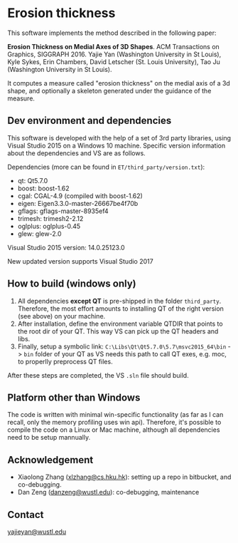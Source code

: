 Erosion thickness
=================

This software implements the method described in the following paper:

**Erosion Thickness on Medial Axes of 3D Shapes**.
ACM Transactions on Graphics, SIGGRAPH 2016. 
Yajie Yan (Washington University in St Louis), Kyle Sykes, Erin Chambers, David Letscher (St. Louis University), Tao Ju (Washington University in St Louis).

It computes a measure called "erosion thickness" on the medial axis of a 3d shape, and optionally a skeleton generated under the guidance of the measure.

Dev environment and dependencies
------------------------------------
This software is developed with the help of a set of 3rd party libraries, using Visual Studio 2015 on a Windows 10 machine. Specific version information about the dependencies and VS are as follows.

Dependencies (more can be found in `ET/third_party/version.txt`):
- qt: Qt5.7.0
- boost: boost-1.62
- cgal: CGAL-4.9 (compiled with boost-1.62)
- eigen: Eigen3.3.0-master-26667be4f70b
- gflags: gflags-master-8935ef4
- trimesh: trimesh2-2.12
- oglplus: oglplus-0.45
- glew: glew-2.0

Visual Studio 2015 version: 14.0.25123.0

New updated version supports Visual Studio 2017  

How to build (windows only)
---------------------------
1. All dependencies **except QT** is pre-shipped in the folder `third_party`. Therefore, the most effort amounts to installing QT of the right version (see above) on your machine. 
2. After installation, define the environment variable QTDIR that points to the root dir of your QT. This way VS can pick up the QT headers and libs. 
3. Finally, setup a symbolic link:
`C:\Libs\Qt\Qt5.7.0\5.7\msvc2015_64\bin` -> `bin` folder of your QT
as VS needs this path to call QT exes, e.g. moc, to properlly preprocess QT files.

After these steps are completed, the VS `.sln` file should build.

Platform other than Windows
---------------------------
The code is written with minimal win-specific functionality (as far as I can recall, only the memory profiling uses win api). Therefore, it's possible to compile the code on a Linux or Mac machine, although all dependencies need to be setup mannually.

Acknowledgement
---------------
- Xiaolong Zhang (xlzhang@cs.hku.hk): setting up a repo in bitbucket, and co-debugging.
- Dan Zeng (danzeng@wustl.edu): co-debugging, maintenance

Contact
-------
yajieyan@wustl.edu
